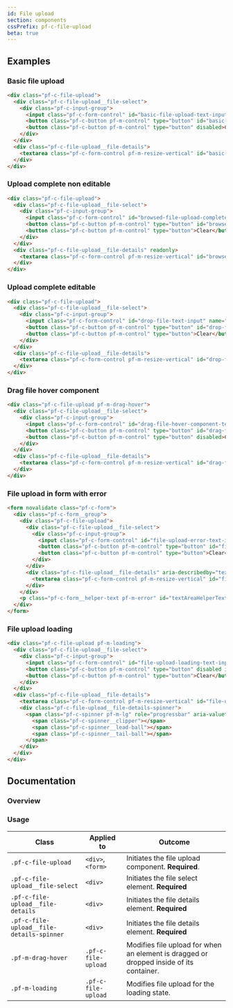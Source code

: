 ```yaml
---
id: File upload
section: components
cssPrefix: pf-c-file-upload
beta: true
---
```

## Examples

### Basic file upload

```html
<div class="pf-c-file-upload">
  <div class="pf-c-file-upload__file-select">
    <div class="pf-c-input-group">
      <input class="pf-c-form-control" id="basic-file-upload-text-input" name="basic-file-upload-text-input" aria-label="Drag a file here or browse to upload" readonly placeholder="Drag a file here or browse to upload" aria-describedby="basic-file-upload-browse" />
      <button class="pf-c-button pf-m-control" type="button" id="basic-file-upload-browse">Browse...</button>
      <button class="pf-c-button pf-m-control" type="button" disabled>Clear</button>
    </div>
  </div>
  <div class="pf-c-file-upload__file-details">
    <textarea class="pf-c-form-control pf-m-resize-vertical" id="basic-file-upload-file-details" name="basic-file-upload-file-details" aria-label="Empty text area"></textarea>
  </div>
</div>
```

### Upload complete non editable

```html
<div class="pf-c-file-upload">
  <div class="pf-c-file-upload__file-select">
    <div class="pf-c-input-group">
      <input class="pf-c-form-control" id="browsed-file-upload-complete-text-input" name="browsed-file-upload-complete-text-input" aria-label="Read only filename" readonly value="Read only filename" aria-describedby="browsed-file-upload-complete-browse" />
      <button class="pf-c-button pf-m-control" type="button" id="browsed-file-upload-complete-browse">Browse...</button>
      <button class="pf-c-button pf-m-control" type="button">Clear</button>
    </div>
  </div>
  <div class="pf-c-file-upload__file-details" readonly>
    <textarea class="pf-c-form-control pf-m-resize-vertical" id="browsed-file-upload-complete-file-details" name="browsed-file-upload-complete-file-details" aria-label="Text area" readonly>Ssh-Rsa&nbsp;AAh3zJFkzjjakCJialksjfB3zJFkzzAAhhMskjjakCJialksjfB3z89z3zJFkz3&nbsp;+kzMAjsauoox88aaZXphBx4fczJFkzMAjsauoox88aaZXphBx4fczJFkzMAjsauoox88aaZXphBx4fc</textarea>
  </div>
</div>
```

### Upload complete editable

```html
<div class="pf-c-file-upload">
  <div class="pf-c-file-upload__file-select">
    <div class="pf-c-input-group">
      <input class="pf-c-form-control" id="drop-file-text-input" name="drop-file-text-input" aria-label="Read only filename" readonly value="Sample.txt" aria-describedby="drop-file-browse" />
      <button class="pf-c-button pf-m-control" type="button" id="drop-file-browse">Browse...</button>
      <button class="pf-c-button pf-m-control" type="button">Clear</button>
    </div>
  </div>
  <div class="pf-c-file-upload__file-details">
    <textarea class="pf-c-form-control pf-m-resize-vertical" id="drop-file-file-details" name="drop-file-file-details" aria-label="Text area">Ssh-Rsa&nbsp;AAh3zJFkzjjakCJialksjfB3zJFkzzAAhhMskjjakCJialksjfB3z89z3zJFkz3&nbsp;+kzMAjsauoox88aaZXphBx4fczJFkzMAjsauoox88aaZXphBx4fczJFkzMAjsauoox88aaZXphBx4fc</textarea>
  </div>
</div>
```

### Drag file hover component

```html
<div class="pf-c-file-upload pf-m-drag-hover">
  <div class="pf-c-file-upload__file-select">
    <div class="pf-c-input-group">
      <input class="pf-c-form-control" id="drag-file-hover-component-text-input" name="drag-file-hover-component-text-input" aria-label="Drag a file here or browse to upload" readonly placeholder="Drag a file here or browse to upload" aria-describedby="drag-file-hover-component-browse" />
      <button class="pf-c-button pf-m-control" type="button" id="drag-file-hover-component-browse">Browse...</button>
      <button class="pf-c-button pf-m-control" type="button" disabled>Clear</button>
    </div>
  </div>
  <div class="pf-c-file-upload__file-details">
    <textarea class="pf-c-form-control pf-m-resize-vertical" id="drag-file-hover-component-file-details" name="drag-file-hover-component-file-details" aria-label="Empty text area"></textarea>
  </div>
</div>
```

### File upload in form with error

```html
<form novalidate class="pf-c-form">
  <div class="pf-c-form__group">
    <div class="pf-c-file-upload">
      <div class="pf-c-file-upload__file-select">
        <div class="pf-c-input-group">
          <input class="pf-c-form-control" id="file-upload-error-text-input" name="file-upload-error-text-input" aria-label="File upload error" required value="Sample.png" aria-describedby="file-upload-error-browse" />
          <button class="pf-c-button pf-m-control" type="button" id="file-upload-error-browse">Browse...</button>
          <button class="pf-c-button pf-m-control" type="button">Clear</button>
        </div>
      </div>
      <div class="pf-c-file-upload__file-details" aria-describedby="textAreaHelperText1" aria-invalid="true">
        <textarea class="pf-c-form-control pf-m-resize-vertical" id="file-upload-error-file-details" name="file-upload-error-file-details" aria-label="Empty text area" aria-describedby="textAreaHelperText1" aria-invalid="true"></textarea>
      </div>
    </div>
    <p class="pf-c-form__helper-text pf-m-error" id="textAreaHelperText1" aria-live="polite">We don't support this file type. Try again with a different file type.</p>
  </div>
</form>
```

### File upload loading

```html
<div class="pf-c-file-upload pf-m-loading">
  <div class="pf-c-file-upload__file-select">
    <div class="pf-c-input-group">
      <input class="pf-c-form-control" id="file-upload-loading-text-input" name="file-upload-loading-text-input" aria-label="Read only filename" readonly name="file-upload-loading" value="Sample.png" aria-describedby="file-upload-loading-browse" />
      <button class="pf-c-button pf-m-control" type="button" disabled id="file-upload-loading-browse">Browse...</button>
      <button class="pf-c-button pf-m-control" type="button">Clear</button>
    </div>
  </div>
  <div class="pf-c-file-upload__file-details">
    <textarea class="pf-c-form-control pf-m-resize-vertical" id="file-upload-loading-file-details" name="file-upload-loading-file-details" aria-label="Text area">Ssh-Rsa&nbsp;AAh3zJFkzjjakCJialksjfB3zJFkzzAAhhMskjjakCJialksjfB3z89z3zJFkz3&nbsp;+kzMAjsauoox88aaZXphBx4fczJFkzMAjsauoox88aaZXphBx4fczJFkzMAjsauoox88aaZXphBx4fc</textarea>
    <div class="pf-c-file-upload__file-details-spinner">
      <span class="pf-c-spinner pf-m-lg" role="progressbar" aria-valuetext="Loading...">
        <span class="pf-c-spinner__clipper"></span>
        <span class="pf-c-spinner__lead-ball"></span>
        <span class="pf-c-spinner__tail-ball"></span>
      </span>
    </div>
  </div>
</div>
```

## Documentation

### Overview

### Usage

| Class                                     | Applied to          | Outcome                                                                                 |
| ----------------------------------------- | ------------------- | --------------------------------------------------------------------------------------- |
| `.pf-c-file-upload`                       | `<div>`, `<form>`   | Initiates the file upload component. **Required**.                                      |
| `.pf-c-file-upload__file-select`          | `<div>`             | Initiates the file select element. **Required**                                         |
| `.pf-c-file-upload__file-details`         | `<div>`             | Initiates the file details element. **Required**                                        |
| `.pf-c-file-upload__file-details-spinner` | `<div>`             | Initiates the file details element. **Required**                                        |
| `.pf-m-drag-hover`                        | `.pf-c-file-upload` | Modifies file upload for when an element is dragged or dropped inside of its container. |
| `.pf-m-loading`                           | `.pf-c-file-upload` | Modifies file upload for the loading state.                                             |
